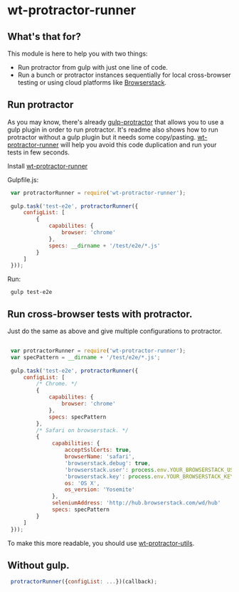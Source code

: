 # wt-protractor-runner

## What's that for?

This module is here to help you with two things:

* Run protractor from gulp with just one line of code.
* Run a bunch or protractor instances sequentially for local cross-browser testing or using cloud platforms like [Browserstack](https://www.browserstack.com).

## Run protractor

As you may know, there's already [gulp-protractor](https://github.com/mllrsohn/gulp-protractor) that allows you to use 
a gulp plugin in order to run protractor. It's readme also shows how to run protractor without a gulp plugin but it needs
some copy/pasting. [wt-protractor-runner](https://github.com/wishtack/wt-protractor-runner) will help you avoid this code
duplication and run your tests in few seconds.

Install [wt-protractor-runner](https://github.com/wishtack/wt-protractor-runner)

Gulpfile.js:

```javascript
 var protractorRunner = require('wt-protractor-runner');
 
 gulp.task('test-e2e', protractorRunner({
     configList: [
         {
             capabilites: {
                 browser: 'chrome'
             },
             specs: __dirname + '/test/e2e/*.js'
         }
     ]
 }));
```

Run:

```shell
 gulp test-e2e
```

## Run cross-browser tests with protractor.

Just do the same as above and give multiple configurations to protractor.

```javascript
 
 var protractorRunner = require('wt-protractor-runner');
 var specPattern = __dirname + '/test/e2e/*.js';
 
 gulp.task('test-e2e', protractorRunner({
     configList: [
         /* Chrome. */
         {
             capabilites: {
                 browser: 'chrome'
             },
             specs: specPattern
         },
         /* Safari on browserstack. */
         {
              capabilities: {
                  acceptSslCerts: true,
                  browserName: 'safari',
                  'browserstack.debug': true,
                  'browserstack.user': process.env.YOUR_BROWSERSTACK_USER_ENV_VAR,
                  'browserstack.key': process.env.YOUR_BROWSERSTACK_KEY_ENV_VAR,
                  os: 'OS X',
                  os_version: 'Yosemite'
              },
              seleniumAddress: 'http://hub.browserstack.com/wd/hub'
              specs: specPattern
         }
     ]
 }));
```

To make this more readable, you should use [wt-protractor-utils](https://github.com/wishtack/wt-protractor-utils).

## Without gulp.

```javascript
 protractorRunner({configList: ...})(callback);
```
